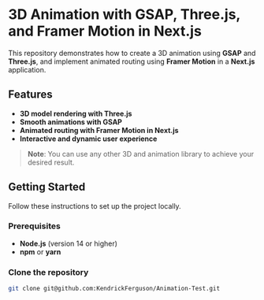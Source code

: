 # 3D Animation with GSAP, Three.js, and Framer Motion in Next.js

This repository demonstrates how to create a 3D animation using **GSAP** and **Three.js**, and implement animated routing using **Framer Motion** in a **Next.js** application.

## Features

- **3D model rendering with Three.js**
- **Smooth animations with GSAP**
- **Animated routing with Framer Motion in Next.js**
- **Interactive and dynamic user experience**

> **Note**: You can use any other 3D and animation library to achieve your desired result.

## Getting Started

Follow these instructions to set up the project locally.

### Prerequisites

- **Node.js** (version 14 or higher)
- **npm** or **yarn**

### Clone the repository

```bash
git clone git@github.com:KendrickFerguson/Animation-Test.git
